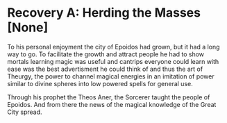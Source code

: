# Recovery A: Herding the Masses [None]

To his personal enjoyment the city of Epoidos had grown, but it had a long way to go. To facilitate the growth and attract people he had to show mortals learning magic was useful and cantrips everyone could learn with ease was the best  advertisment he could think of and thus the art of Theurgy, the power to channel magical energies in an imitation of power similar to divine spheres into low powered spells for general use. 

Through his prophet the Theos Aner, the Sorcerer taught the people of Epoidos. And from there the news of the magical knowledge of the Great City spread.

